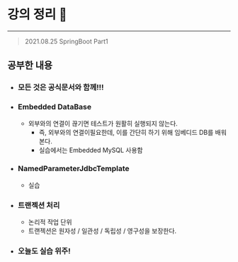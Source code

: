 # 강의 정리 🚀
___

> 2021.08.25 SpringBoot Part1

## 공부한 내용

- ### 모든 것은 공식문서와 함께!!! ###

- ### Embedded DataBase ###
    - 외부와의 연결이 끊기면 테스트가 원활히 실행되지 않는다.
        - 즉, 외부와의 연결이필요한데, 이를 간단히 하기 위해 임베디드 DB를 배워본다.
        - 실습에서는 Embedded MySQL 사용함

- ### NamedParameterJdbcTemplate ###
    - 실습 
- ### 트랜젝션 처리 ###
    - 논리적 작업 단위
    - 트랜젝션은 원자성 / 일관성 / 독립성 / 영구성을 보장한다.
    

- ### 오늘도 실습 위주! ###